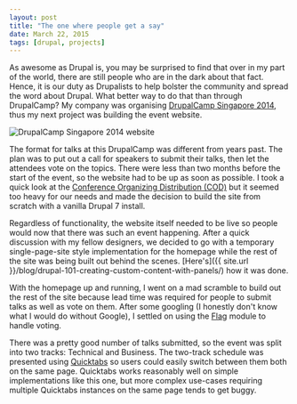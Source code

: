 ```yaml
---
layout: post
title: "The one where people get a say"
date: March 22, 2015
tags: [drupal, projects]
---
```

As awesome as Drupal is, you may be surprised to find that over in my part of the world, there are still people who are in the dark about that fact. Hence, it is our duty as Drupalists to help bolster the community and spread the word about Drupal. What better way to do that than through DrupalCamp? My company was organising [DrupalCamp Singapore 2014](http://www.drupalcamp.sg/), thus my next project was building the event website.

<img src="{{ site.url }}/images/posts/dcsg.jpg" alt="DrupalCamp Singapore 2014 website"/>

The format for talks at this DrupalCamp was different from years past. The plan was to put out a call for speakers to submit their talks, then let the attendees vote on the topics. There were less than two months before the start of the event, so the website had to be up as soon as possible. I took a quick look at the [Conference Organizing Distribution (COD)](https://groups.drupal.org/conference-organizing-distribution) but it seemed too heavy for our needs and made the decision to build the site from scratch with a vanilla Drupal 7 install.

Regardless of functionality, the website itself needed to be live so people would now that there was such an event happening. After a quick discussion with my fellow designers, we decided to go with a temporary single-page-site style implementation for the homepage while the rest of the site was being built out behind the scenes. [Here's]({{ site.url }}/blog/drupal-101-creating-custom-content-with-panels/) how it was done.

With the homepage up and running, I went on a mad scramble to build out the rest of the site because lead time was required for people to submit talks as well as vote on them. After some googling (I honestly don't know what I would do without Google), I settled on using the [Flag](https://www.drupal.org/project/flag) module to handle voting. 

There was a pretty good number of talks submitted, so the event was split into two tracks: Technical and Business. The two-track schedule was presented using [Quicktabs](https://www.drupal.org/project/quicktabs) so users could easily switch between them both on the same page. Quicktabs works reasonably well on simple implementations like this one, but more complex use-cases requiring multiple Quicktabs instances on the same page tends to get buggy.


 
